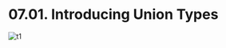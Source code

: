 # 07.01. Introducing Union Types

![t1](https://github.com/kiranbansode/learn-typescript/assets/50626798/655648c0-2fe4-49f5-9666-fc340b9dc18c)
